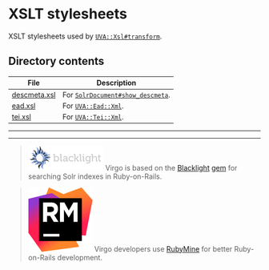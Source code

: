 <!-- lib/uva/xsl/README.md -->

# XSLT stylesheets

XSLT stylesheets used by [`UVA::Xsl#transform`][xsl].
  
## Directory contents

| File                         | Description                                   |
| ---------------------------- | --------------------------------------------- |
| [descmeta.xsl](descmeta.xsl) | For [`SolrDocument#show_descmeta`][solr_doc]. |
| [ead.xsl](ead.xsl)           | For [`UVA::Ead::Xml`][ead].                   |
| [tei.xsl](tei.xsl)           | For [`UVA::Tei::Xml`][tei].                   |
  
---
---

> [![Blacklight][bl_img]][bl_url]
> Virgo is based on the [Blacklight][bl_url] [gem][bl_gem] for searching Solr indexes in Ruby-on-Rails.

> [![RubyMine][rm_img]][rm_url]
> Virgo developers use [RubyMine][rm_url] for better Ruby-on-Rails development.

<!---------------------------------------------------------------------------->
<!-- Directory link references used above:
REF ---------- LINK ---------------------------- TOOLTIP --------------------->
[xsl]:         ../xsl.rb
[solr_doc]:    ../../../app/models/solr_document.rb
[ead]:         ../index_doc/ead.rb
[tei]:         ../index_doc/tei.rb

<!---------------------------------------------------------------------------->
<!-- Other link references:
REF ---------- LINK ---------------------------- TOOLTIP --------------------->
[version_url]: https://github.com/uvalib/virgo
[version_img]: https://badge.fury.io/gh/uvalib%2virgo.png
[status_url]:  https://travis-ci.org/uvalib/virgo
[status_img]:  https://api.travis-ci.org/uvalib/virgo.svg?branch=develop
[bl_img]:      ../../doc/images/blacklight_logo.png
[bl_url]:      http://projectblacklight.org
[bl_gem]:      https://rubygems.org/gems/blacklight
[rm_img]:      ../../doc/images/icon_RubyMine.png
[rm_url]:      https://www.jetbrains.com/ruby

<!-- vi: set filetype=markdown: set wrap: -->
